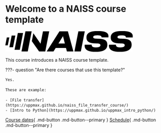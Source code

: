 # Welcome to a NAISS course template

![The NAISS logo](logo/naiss_logo_inverted.png)

This course introduces a NAISS course template.

???- question "Are there courses that use this template?"

    Yes.

    These are example:

    - [File transfer](https://uppmax.github.io/naiss_file_transfer_course/)
    - [Intro to Python](https://uppmax.github.io/uppmax_intro_python/)

[Course dates](course_dates.md){ .md-button .md-button--primary }
[Schedule](schedule.md){ .md-button .md-button--primary }

